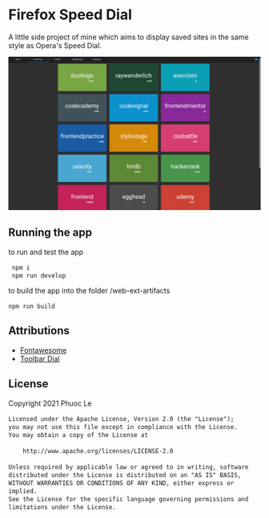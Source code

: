 # Firefox Speed Dial


A little side project of mine which aims to display saved sites in the same style as Opera's Speed Dial.

![Alt Text](./static/ScreenGrab.gif)

## Running the app

to run and test the app

     npm i
     npm run develop

to build the app into the folder /web-ext-artifacts

    npm run build

## Attributions

- [Fontawesome](https://github.com/JakeWharton/butterknife)
- [Toolbar Dial](https://github.com/lucaseverett/toolbar-dial-firefox)

## License

  Copyright 2021 Phuoc Le

    Licensed under the Apache License, Version 2.0 (the "License");
    you may not use this file except in compliance with the License.
    You may obtain a copy of the License at

        http://www.apache.org/licenses/LICENSE-2.0

    Unless required by applicable law or agreed to in writing, software
    distributed under the License is distributed on an "AS IS" BASIS,
    WITHOUT WARRANTIES OR CONDITIONS OF ANY KIND, either express or implied.
    See the License for the specific language governing permissions and
    limitations under the License.
